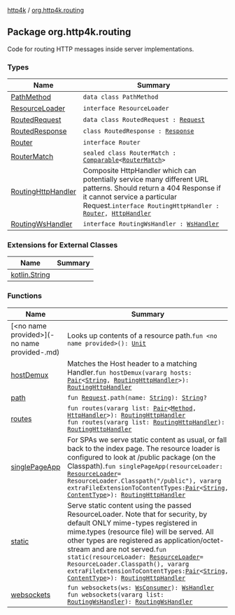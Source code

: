 [http4k](../index.md) / [org.http4k.routing](./index.md)

## Package org.http4k.routing

Code for routing HTTP messages inside server implementations.

### Types

| Name | Summary |
|---|---|
| [PathMethod](-path-method/index.md) | `data class PathMethod` |
| [ResourceLoader](-resource-loader/index.md) | `interface ResourceLoader` |
| [RoutedRequest](-routed-request/index.md) | `data class RoutedRequest : `[`Request`](../org.http4k.core/-request/index.md) |
| [RoutedResponse](-routed-response/index.md) | `class RoutedResponse : `[`Response`](../org.http4k.core/-response/index.md) |
| [Router](-router/index.md) | `interface Router` |
| [RouterMatch](-router-match/index.md) | `sealed class RouterMatch : `[`Comparable`](https://kotlinlang.org/api/latest/jvm/stdlib/kotlin/-comparable/index.html)`<`[`RouterMatch`](-router-match/index.md)`>` |
| [RoutingHttpHandler](-routing-http-handler/index.md) | Composite HttpHandler which can potentially service many different URL patterns. Should return a 404 Response if it cannot service a particular Request.`interface RoutingHttpHandler : `[`Router`](-router/index.md)`, `[`HttpHandler`](../org.http4k.core/-http-handler.md) |
| [RoutingWsHandler](-routing-ws-handler/index.md) | `interface RoutingWsHandler : `[`WsHandler`](../org.http4k.websocket/-ws-handler.md) |

### Extensions for External Classes

| Name | Summary |
|---|---|
| [kotlin.String](kotlin.-string/index.md) |  |

### Functions

| Name | Summary |
|---|---|
| [&lt;no name provided&gt;](-no name provided-.md) | Looks up contents of a resource path.`fun <no name provided>(): `[`Unit`](https://kotlinlang.org/api/latest/jvm/stdlib/kotlin/-unit/index.html) |
| [hostDemux](host-demux.md) | Matches the Host header to a matching Handler.`fun hostDemux(vararg hosts: `[`Pair`](https://kotlinlang.org/api/latest/jvm/stdlib/kotlin/-pair/index.html)`<`[`String`](https://kotlinlang.org/api/latest/jvm/stdlib/kotlin/-string/index.html)`, `[`RoutingHttpHandler`](-routing-http-handler/index.md)`>): `[`RoutingHttpHandler`](-routing-http-handler/index.md) |
| [path](path.md) | `fun `[`Request`](../org.http4k.core/-request/index.md)`.path(name: `[`String`](https://kotlinlang.org/api/latest/jvm/stdlib/kotlin/-string/index.html)`): `[`String`](https://kotlinlang.org/api/latest/jvm/stdlib/kotlin/-string/index.html)`?` |
| [routes](routes.md) | `fun routes(vararg list: `[`Pair`](https://kotlinlang.org/api/latest/jvm/stdlib/kotlin/-pair/index.html)`<`[`Method`](../org.http4k.core/-method/index.md)`, `[`HttpHandler`](../org.http4k.core/-http-handler.md)`>): `[`RoutingHttpHandler`](-routing-http-handler/index.md)<br>`fun routes(vararg list: `[`RoutingHttpHandler`](-routing-http-handler/index.md)`): `[`RoutingHttpHandler`](-routing-http-handler/index.md) |
| [singlePageApp](single-page-app.md) | For SPAs we serve static content as usual, or fall back to the index page. The resource loader is configured to look at /public package (on the Classpath).`fun singlePageApp(resourceLoader: `[`ResourceLoader`](-resource-loader/index.md)` = ResourceLoader.Classpath("/public"), vararg extraFileExtensionToContentTypes: `[`Pair`](https://kotlinlang.org/api/latest/jvm/stdlib/kotlin/-pair/index.html)`<`[`String`](https://kotlinlang.org/api/latest/jvm/stdlib/kotlin/-string/index.html)`, `[`ContentType`](../org.http4k.core/-content-type/index.md)`>): `[`RoutingHttpHandler`](-routing-http-handler/index.md) |
| [static](static.md) | Serve static content using the passed ResourceLoader. Note that for security, by default ONLY mime-types registered in mime.types (resource file) will be served. All other types are registered as application/octet-stream and are not served.`fun static(resourceLoader: `[`ResourceLoader`](-resource-loader/index.md)` = ResourceLoader.Classpath(), vararg extraFileExtensionToContentTypes: `[`Pair`](https://kotlinlang.org/api/latest/jvm/stdlib/kotlin/-pair/index.html)`<`[`String`](https://kotlinlang.org/api/latest/jvm/stdlib/kotlin/-string/index.html)`, `[`ContentType`](../org.http4k.core/-content-type/index.md)`>): `[`RoutingHttpHandler`](-routing-http-handler/index.md) |
| [websockets](websockets.md) | `fun websockets(ws: `[`WsConsumer`](../org.http4k.websocket/-ws-consumer.md)`): `[`WsHandler`](../org.http4k.websocket/-ws-handler.md)<br>`fun websockets(vararg list: `[`RoutingWsHandler`](-routing-ws-handler/index.md)`): `[`RoutingWsHandler`](-routing-ws-handler/index.md) |
